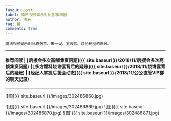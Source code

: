 ```yaml
---
layout: post
label: 腾讯视频娱乐对比各家粉圈
author: 佚名
tag: 锤
comments: true
---
```


    腾讯视频娱乐对比白敬亭、朱一龙、罗云熙、邓伦粉圈的画风。

---
#### 推荐阅读 \| [后援会多次高额集资问题]({{ site.baseurl }}/2018/11/后援会多次高额集资问题) \| [多方爆料烧饼宴背后的疑账]({{ site.baseurl }}/2018/11/烧饼宴背后的疑账) \| [经纪人掌握后援会动态]({{ site.baseurl }}/2018/11/公公直管VIP群的聊天记录)

---

![图]({{ site.baseurl }}/images/302486868.jpg)

![图]({{ site.baseurl }}/images/302486869.jpg)
![图]({{ site.baseurl }}/images/302486870.jpg)
![图]({{ site.baseurl }}/images/302486871.jpg)
